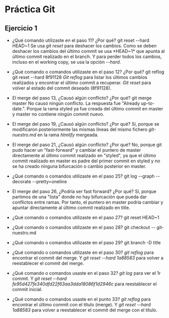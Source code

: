 # Práctica Git

## Ejercicio 1

- ¿Qué comando utilizaste en el paso 11? ¿Por qué?
git reset --hard HEAD~1
Se usa *git reset* para deshacer los cambios. Como se deben deshacer los cambios del último commit se usa *HEAD~1* que apunta al último commit realizado en el branch. Y para perder todos los cambios, incluso en el working copy, se usa la opción *--hard*.

- ¿Qué comando o comandos utilizaste en el paso 12? ¿Por qué?
git reflog
git reset --hard 8f91128
*Git reflog* para listar los últimos cambios realizados y encontrar el último commit a recuperar. *Git reset* para volver al estado del commit deseado (8f91128).

- El merge del paso 13, ¿Causó algún conflicto? ¿Por qué?
git merge master
No causó ningún conflicto. La respuesta fue "Already up-to-date.". Porque la rama styled ya fue creada del último commit en master y master no contiene ningún commit nuevo.

- El merge del paso 19, ¿Causó algún conflicto? ¿Por qué?
Sí, porque se modificaron posteriormente las mismas líneas del mismo fichero *git-nuestro.md* en la rama *htmlify* mergeada.  

- El merge del paso 21, ¿Causó algún conflicto? ¿Por qué?
No, porque git pudo hacer un "fast-forward" y cambiar el puntero de master directamente al último commit realizado en "styled", ya que el último commit realizado en master es padre del primer commit en styled y no se ha creado ninguna bifurcación o cambio posterior en master. 

- ¿Qué comando o comandos utilizaste en el paso 25?
git log --graph --decorate --pretty=oneline

- El merge del paso 26, ¿Podría ser fast forward? ¿Por qué? 
Sí, porque partimos de una "lista" donde no hay bifurcación que pueda dar conflictos entre ramas. Por tanto, el puntero en master podría cambiar y apuntar directamente al último commit realizado en title.

- ¿Qué comando o comandos utilizaste en el paso 27?
git reset HEAD~1

- ¿Qué comando o comandos utilizaste en el paso 28?
git checkout -- git-nuestro.md

- ¿Qué comando o comandos utilizaste en el paso 29? 
git branch -D title

- ¿Qué comando o comandos utilizaste en el paso 30?
*git reflog* para encontrar el commit del merge. Y *git reset --hard 1a88583* para volver a reestablecer el commit del merge.

- ¿Qué comando o comandos usaste en el paso 32?
*git log* para ver el 1r commit. Y *git reset --hard fe95d427fe340dfd22f63aa3dda18086f1d2946c* para reestablecer el commit inicial.

- ¿Qué comando o comandos usaste en el punto 33?
*git reflog* para encontrar el último commit con el título (merge). Y *git reset --hard 1a88583* para volver a reestablecer el commit del merge con el título.
